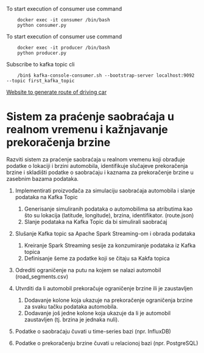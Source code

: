 To start execution of consumer use command

```
    docker exec -it consumer /bin/bash
    python consumer.py
```

To start execution of consumer use command

```
    docker exec -it producer /bin/bash
    python producer.py
```

Subscribe to kafka topic cli

```
    /bin$ kafka-console-consumer.sh --bootstrap-server localhost:9092 --topic first_kafka_topic
```

[Website to generate route of driving car](https://gpx.studio/)

# Sistem za praćenje saobraćaja u realnom vremenu i kažnjavanje prekoračenja brzine

Razviti sistem za praćenje saobraćaja u realnom vremenu koji obrađuje podatke o lokaciji i brzini automobila, identifikuje slučajeve prekoračenja brzine i skladišti podatke o saobraćaju i kaznama za prekoračenje brzine u zasebnim bazama podataka.

1. Implementirati proizvođača za simulaciju saobraćaja automobila i slanje podataka na Kafka Topic

   1. Generisanje simuliranih podataka o automobilima sa atributima kao što su lokacija (latitude, longitude), brzina, identifikator. (route.json)
   2. Slanje podataka na Kafka Topic da bi simulirali saobraćaj

2. Slušanje Kafka topic sa Apache Spark Streaming-om i obrada podataka

   1. Kreiranje Spark Streaming sesije za konzumiranje podataka iz Kafka topica
   2. Definisanje šeme za podatke koji se čitaju sa Kakfa topica

3. Odrediti ograničenje na putu na kojem se nalazi automobil (road_segments.csv)

4. Utvrditi da li automobil prekoračuje ograničenje brzine ili je zaustavljen

   1. Dodavanje kolone koja ukazuje na prekoračenje ograničenja brzine za svaku tačku podataka automobila.
   2. Dodavanje još jedne kolone koja ukazuje da li je automobil zaustavljen (tj. brzina je jednaka nuli).

5. Podatke o saobraćaju čuvati u time-series bazi (npr. InfluxDB)

6. Podatke o prekoračenju brzine čuvati u relacionoj bazi (npr. PostgreSQL)
